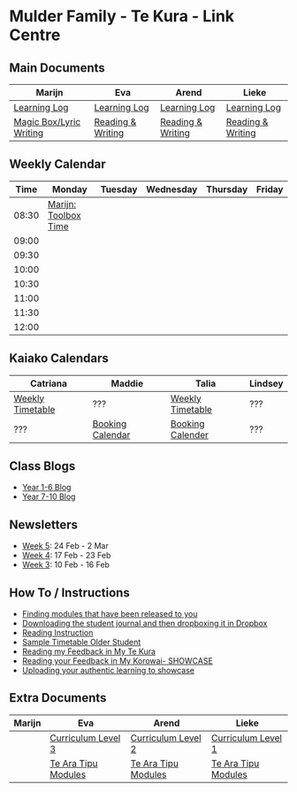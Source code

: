 # Mulder Family - Te Kura - Link Centre


## Main Documents

| Marijn  |  Eva | Arend  | Lieke  |
|---|---|---|---|
|  [Learning Log](https://docs.google.com/document/d/1480mfsDB1_jlZaKQk1oFVcwkjgEgaMGfCuq5_X1G0p8/edit) | [Learning Log](https://docs.google.com/document/d/1NfS7d0_I-0WdVAjjN6I9CDXHDvu_6rl6KN0_louFxHE/edit)  | [Learning Log](https://docs.google.com/document/d/1zJeCvlsJLC6-mY-vw0r1kkxiuN3IWdKMvrBxxa_Fcro/edit)  | [Learning Log](https://docs.google.com/document/d/1wy-pEH3aqF0X7WgQZFFjMON6NYfZn4LPzoJTFjaejV0/edit)  |
| [Magic Box/Lyric Writing](https://docs.google.com/document/d/19hlgxE0mJU8kHM5Tis2qvEmThnlXY1ARB1cMZ8IbwjQ)  | [Reading & Writing](https://docs.google.com/document/d/1D5uiSdYCs1MnghgjbvHsV9jkI0ldcsJV2IzPssp2rHw)  | [Reading & Writing](https://docs.google.com/document/d/12ePIi1T4bLy_izQgozItPCYTvXlGhcNWwaNINWle3xY)  | [Reading & Writing](https://docs.google.com/document/d/1aSfgspNeP-LDgKjaNFLwflSMcohDkNaOTY64SIBkJDA)  |


## Weekly Calendar

| Time | Monday  |  Tuesday | Wednesday  | Thursday  | Friday  |
|---|---|---|---|---|---|
| 08:30  | [Marijn: Toolbox Time](https://meet.google.com/txr-yspi-fqu)  |   |   |   |   |
| 09:00  |   |   |   |   |   |
| 09:30  |   |   |   |   |   |
| 10:00  |   |   |   |   |   |
| 10:30  |   |   |   |   |   |
| 11:00  |   |   |   |   |   |
| 11:30  |   |   |   |   |   |
| 12:00  |   |   |   |   |   |


## Kaiako Calendars

| Catriana  |  Maddie | Talia  | Lindsey |
|---|---|---|---|
| [Weekly Timetable](https://docs.google.com/presentation/d/1S6z9iQ-763BVqK8Pj4KIkmJeP9JxzuOd7goIl0FPoJ8)  | ???  | [Weekly Timetable](https://docs.google.com/presentation/d/1A1XfjDRwCtPOPidxRNrWQwHU8Sc-FiMdT8nZQGUDczs)  | ???  |
| ???  | [Booking Calendar](https://docs.google.com/presentation/d/1zeZiNXCozh8qx8564aYs7bInvhitjYZFR4Zl8TtfkRs)  | [Booking Calender](https://docs.google.com/presentation/d/15NVkQjkQjOsmiAi_gTyDZew9GJtREhMk7j61w0Xkl-k)  | ???  |


## Class Blogs

* [Year 1-6 Blog](https://hineinakayear1-6blog.blogspot.com/)
* [Year 7-10 Blog](https://tokupenga7-10.blogspot.com/)


## Newsletters

* [Week 5](https://docs.google.com/document/d/10cl-D7Q9TG8cSF64H7QxUP4R-QmELwLk51cBS2ykilg): 24 Feb - 2 Mar
* [Week 4](https://docs.google.com/document/d/1yCRW4XV21w6Yw5VRarIQQK3oPxxsK3nQGiRRZ7inEuQ): 17 Feb - 23 Feb
* [Week 3](https://docs.google.com/document/d/1HX2YHqhX9-28ThUO31mjQOm1YbnXvmtxuIWySeQtA-4): 10 Feb - 16 Feb


## How To / Instructions

* [Finding modules that have been released to you](https://docs.google.com/document/d/1usyRuckfgjRL_sfakYujeDnRUuRLrWGd8RAtrAnHv08/edit?usp=sharing)
* [Downloading the student journal and then dropboxing it in Dropbox](https://docs.google.com/document/d/13qiUdViB-IXQzmntQRc6RWv-9J390E4wbW57caEDePI/edit?usp=sharing)
* [Reading Instruction](https://docs.google.com/document/d/1gC_Asd_8HxxLthbbeq9Gwb94EXf0_DXu/edit)
* [Sample Timetable Older Student](https://docs.google.com/document/d/1zsQSgUP5HNdmmI9p6HWwXtYJvx7mksrxJX6RawseduE/edit?usp=sharing)
* [Reading my Feedback in My Te Kura](https://docs.google.com/document/d/1x0bceT57a2gRYjDrTzKCjTEUbwGkxbrinXGLmQvH1pQ/edit?usp=sharing)
* [Reading your Feedback in My Korowai- SHOWCASE](https://docs.google.com/document/d/10926xFhvpaHGtQ2e6glcxCnIF0Z5XlMnHMcdULu_8aE/edit?usp=sharing)
* [Uploading your authentic learning to showcase](https://docs.google.com/document/d/1Qev3CrvHNlXsUHL5uBaP3ExfybLxoJR8D7FXuytsmMk/edit?usp=sharing)


## Extra Documents

| Marijn  |  Eva | Arend  | Lieke  |
|---|---|---|---|
|   | [Curriculum Level 3](https://docs.google.com/document/d/13hZMPUdGLQ0H_60TVuRRWuh95M0Fn_slbQkvUWaANbY)  | [Curriculum Level 2](https://docs.google.com/document/d/1WhBjIo_LVcaVGRKXU3I9OWrIWqDhJH4_3kzK_ruuBMQ) | [Curriculum Level 1](https://docs.google.com/document/d/1vnpfk-Zrasa07Rsu8Q3f_wyQIoDSR-FMwAZwin5qHpA)  |
|   | [Te Ara Tipu Modules](https://docs.google.com/document/d/1QAtQAbov3693j5VkGIZw6Uli9TTVtteSkxdXGevfSM0/edit?usp=sharing)  | [Te Ara Tipu Modules](https://docs.google.com/document/d/1GhRu7KGkXui67ljxZjvFza3hjr11CWvUzBeMUxYduMM) | [Te Ara Tipu Modules](https://docs.google.com/document/d/1ZE5eyxvJfNPEv51izgVgiz6qndrnHwoYYnJwBgoixTM/edit?usp=sharing)  |

